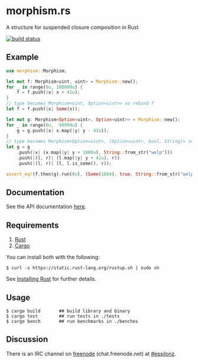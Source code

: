 # morphism.rs

A structure for suspended closure composition in Rust

[![build status](https://api.travis-ci.org/epsilonz/morphism.rs.svg?branch=master)](https://travis-ci.org/epsilonz/morphism.rs)

## Example

```rust
use morphism::Morphism;

let mut f: Morphism<uint, uint> = Morphism::new();
for _ in range(0u, 100000u) {
    f = f.push(|x| x + 42u);
}
// type becomes Morphism<uint, Option<uint>> so rebind f
let f = f.push(|x| Some(x));

let mut g: Morphism<Option<uint>, Option<uint>> = Morphism::new();
for _ in range(0u,  99999u) {
    g = g.push(|x| x.map(|y| y - 42u));
}
// type becomes Morphism<Option<uint>, (Option<uint>, bool, String)> so rebind g
let g = g
    .push(|x| (x.map(|y| y + 1000u), String::from_str("welp")))
    .push(|(l, r)| (l.map(|y| y + 42u), r))
    .push(|(l, r)| (l, l.is_some(), r));

assert_eq!(f.then(g).run(0u), (Some(1084), true, String::from_str("welp")));
```

## Documentation

See the API documentation [here](http://www.rust-ci.org/epsilonz/morphism.rs/doc/morphism/).

## Requirements

1.   [Rust](http://www.rust-lang.org/)
2.   [Cargo](http://crates.io/)

You can install both with the following:

```
$ curl -s https://static.rust-lang.org/rustup.sh | sudo sh
```

See [Installing Rust](http://doc.rust-lang.org/guide.html#installing-rust) for further details.

## Usage

```
$ cargo build       ## build library and binary
$ cargo test        ## run tests in ./tests
$ cargo bench       ## run benchmarks in ./benches
```

## Discussion

There is an IRC channel on [freenode](https://freenode.net) (chat.freenode.net) at [#epsilonz](http://webchat.freenode.net/?channels=%23epsilonz).
